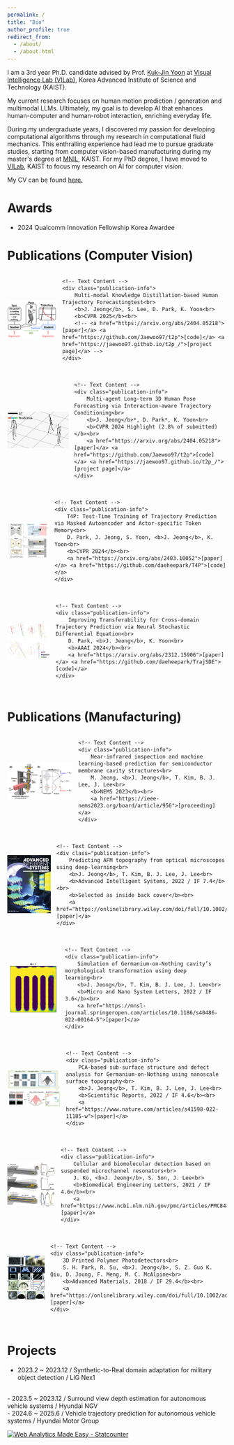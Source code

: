```yaml
---
permalink: /
title: "Bio"
author_profile: true
redirect_from: 
  - /about/
  - /about.html
---
```


I am a 3rd year Ph.D. candidate advised by Prof. [Kuk-Jin Yoon](https://scholar.google.co.kr/citations?user=1NvBj_gAAAAJ&hl=en) at [Visual Intelligence Lab (VILab)](https://vi.kaist.ac.kr/), Korea Advanced Institute of Science and Technology (KAIST). 
<br/>

My current research focuses on human motion prediction / generation and multimodal LLMs. Ultimately, my goal is to develop AI that enhances human-computer and human-robot interaction, enriching everyday life.
<br/>

During my undergraduate years, I discovered my passion for developing computational algorithms through my research in computational fluid mechanics. This enthralling experience had lead me to pursue graduate studies, starting from computer vision-based manufacturing during my master's degree at [MNIL](https://mnil.kaist.ac.kr/), KAIST. For my PhD degree, I have moved to [VILab](https://vi.kaist.ac.kr/), KAIST to focus my research on AI for computer vision.

My CV can be found [here.](https://jaewoo97.github.io/assets/Jaewoo_Jeong_CV_250227.pdf)
<br/>

Awards
======
- 2024 Qualcomm Innovation Fellowship Korea Awardee

Publications (Computer Vision)
======
<div style="display: flex; align-items: center;">
    <img src='/images/teaser_sizeUp.png' alt='CVPR 2025' class="publication-image-kdtp">

    <!-- Text Content -->
    <div class="publication-info">
        Multi-modal Knowledge Distillation-based Human Trajectory Forecastingtest<br>
        <b>J. Jeong</b>, S. Lee, D. Park, K. Yoon<br>
        <b>CVPR 2025</b><br>
        <!-- <a href="https://arxiv.org/abs/2404.05218">[paper]</a> <a href="https://github.com/Jaewoo97/t2p">[code]</a> <a href="https://jaewoo97.github.io/t2p_/">[project page]</a> -->
    </div>
</div>
<br/>
<div style="display: flex; align-items: center;">
    <img src='/images/final_t2p_main.gif' alt='CVPR 2024 Highlight' class="publication-image-t2p">

    <!-- Text Content -->
    <div class="publication-info">
        Multi-agent Long-term 3D Human Pose Forecasting via Interaction-aware Trajectory Conditioning<br>
        <b>J. Jeong</b>*, D. Park*, K. Yoon<br>
        <b>CVPR 2024 Highlight (2.8% of submitted)</b><br>
        <a href="https://arxiv.org/abs/2404.05218">[paper]</a> <a href="https://github.com/Jaewoo97/t2p">[code]</a> <a href="https://jaewoo97.github.io/t2p_/">[project page]</a>
    </div>
</div>
<br/>
<div style="display: flex; align-items: center;">
    <img src='/images/TTTT.png' alt='CVPR 2024' class="publication-image">

    <!-- Text Content -->
    <div class="publication-info">
        T4P: Test-Time Training of Trajectory Prediction via Masked Autoencoder and Actor-specific Token Memory<br>
        D. Park, J. Jeong, S. Yoon, <b>J. Jeong</b>, K. Yoon<br>
        <b>CVPR 2024</b><br>
        <a href="https://arxiv.org/abs/2403.10052">[paper]</a> <a href="https://github.com/daeheepark/T4P">[code]</a>
    </div>
</div>
<br/>
<div style="display: flex; align-items: center;">
    <img src='/images/aaai.png' alt='AAAI 2024' class="publication-image">

    <!-- Text Content -->
    <div class="publication-info">
        Improving Transferability for Cross-domain Trajectory Prediction via Neural Stochastic Differential Equation<br>
        D. Park, <b>J. Jeong</b>, K. Yoon<br>
        <b>AAAI 2024</b><br>
        <a href="https://arxiv.org/abs/2312.15906">[paper]</a> <a href="https://github.com/daeheepark/TrajSDE">[code]</a>
    </div>
</div>
<br/>

Publications (Manufacturing)
======
<div style="display: flex; align-items: center;">
    <img src='/images/nems.png' alt='NEMS 2023' class="publication-image">

    <!-- Text Content -->
    <div class="publication-info">
        Near-infrared inspection and machine learning-based prediction for semiconductor membrane cavity structures<br>
        M. Jeong, <b>J. Jeong</b>, T. Kim, B. J. Lee, J. Lee<br>
        <b>NEMS 2023</b><br>
        <a href="https://ieee-nems2023.org/board/article/956">[proceeding]</a>
    </div>
</div>
<br/>
<div style="display: flex; align-items: center;">
    <img src='/images/ais.png' alt='Advanced Intelligent Systems' class="publication-image-narrow">

    <!-- Text Content -->
    <div class="publication-info">
        Predicting AFM topography from optical microscopes using deep-learning<br>
        <b>J. Jeong</b>, T. Kim, B. J. Lee, J. Lee<br>
        <b>Advanced Intelligent Systems, 2022 / IF 7.4</b><br>
        <b>Selected as inside back cover</b><br>
        <a href="https://onlinelibrary.wiley.com/doi/full/10.1002/aisy.202200317">[paper]</a>
    </div>
</div>
<br/>
<div style="display: flex; align-items: center;">
    <img src='/images/simulation.gif' alt='Micro and Nano System Letters' class="publication-image-simulation">

    <!-- Text Content -->
    <div class="publication-info">
        Simulation of Germanium-on-Nothing cavity’s morphological transformation using deep learning<br>
        <b>J. Jeong</b>, T. Kim, B. J. Lee, J. Lee<br>
        <b>Micro and Nano System Letters, 2022 / IF 3.6</b><br>
        <a href="https://mnsl-journal.springeropen.com/articles/10.1186/s40486-022-00164-5">[paper]</a>
    </div>
</div>
<br/>
<div style="display: flex; align-items: center;">
    <img src='/images/pca.png' alt='Scientific Reports' class="publication-image">

    <!-- Text Content -->
    <div class="publication-info">
        PCA-based sub-surface structure and defect analysis for Germanium-on-Nothing using nanoscale surface topography<br>
        <b>J. Jeong</b>, T. Kim, B. J. Lee, J. Lee<br>
        <b>Scientific Reports, 2022 / IF 4.6</b><br>
        <a href="https://www.nature.com/articles/s41598-022-11185-w">[paper]</a>
    </div>
</div>
<br/>
<div style="display: flex; align-items: center;">
    <img src='/images/biomed_2.png' alt='Biomedical Engineering Letters' class="publication-image-middle">

    <!-- Text Content -->
    <div class="publication-info">
        Cellular and biomolecular detection based on suspended microchannel resonators<br>
        J. Ko, <b>J. Jeong</b>, S. Son, J. Lee<br>
        <b>Biomedical Engineering Letters, 2021 / IF 4.6</b><br>
        <a href="https://www.ncbi.nlm.nih.gov/pmc/articles/PMC8486908/">[paper]</a>
    </div>
</div>
<br/>
<div style="display: flex; align-items: center;">
    <img src='/images/3d_print.jpg' alt='Advanced Materials' class="publication-image-middle">

    <!-- Text Content -->
    <div class="publication-info">
        3D Printed Polymer Photodetectors<br>
        S. H. Park, R. Su, <b>J. Jeong</b>, S. Z. Guo K. Qiu, D. Joung, F. Meng, M. C. McAlpine<br>
        <b>Advanced Materials, 2018 / IF 29.4</b><br>
        <a href="https://onlinelibrary.wiley.com/doi/full/10.1002/adma.201803980">[paper]</a>
    </div>
</div>
<br/>

<style>
    .publication-container {
        display: flex;
        align-items: center;
    }

    .publication-image {
        margin-right: 13px;
        width: 250px; /* Default width */
        height: 140px; /* Default height */
    }

    .publication-image-t2p {
        margin-right: 13px;
        width: 270px; /* Default width */
        height: 140px; /* Default height */
    }

    .publication-image-kdtp {
        margin-right: 13px;
        width: 240; /* Default width */
    }

    .publication-image-simulation {
        margin-right: 13px;
        width: 250px; /* Default width */
        height: 190px; /* Default height */
    }

    .publication-image-narrow {
        margin-right: 13px;
        width: 180px; /* Default width */
        height: 240px; /* Default height */
    }

    .publication-image-middle {
        margin-right: 13px;
        width: 205px; /* Default width */
        height: 185px; /* Default height */
    } 

    .publication-info {
        flex-grow: 1; /* Allow text to expand */
    }

    /* Media query for smaller screens (e.g., mobile devices) */
    @media (max-width: 1000px) {
        .publication-image {
            width: 150px; /* Adjusted width for smaller screens */
            height: 84px; /* Adjusted height for smaller screens */
        }
    }

    @media (max-width: 1000px) {
        .publication-image-t2p {
            width: 160px; /* Adjusted width for smaller screens */
            height: 84px; /* Adjusted height for smaller screens */
        }
    }

    @media (max-width: 1000px) {
        .publication-image-kdtp {
            width: 150px; /* Adjusted width for smaller screens */
            height: 84px; /* Adjusted height for smaller screens */
        }
    }

    @media (max-width: 1000px) {
        .publication-image-simulation {
            width: 150px; /* Adjusted width for smaller screens */
            height: 120px; /* Adjusted height for smaller screens */
        }
    }
    
    @media (max-width: 1000px) {
        .publication-image-narrow {
            width: 100px; /* Adjusted width for smaller screens */
            height: 133px; /* Adjusted height for smaller screens */
        }
    }

    @media (max-width: 1000px) {
        .publication-image-middle {
            width: 110px; /* Adjusted width for smaller screens */
            height: 100px; /* Adjusted height for smaller screens */
        }
    }
    
</style>

Projects
======
- 2023.2 ~ 2023.12 / Synthetic-to-Real domain adaptation for military object detection / LIG Nex1
<br/>
- 2023.5 ~ 2023.12 / Surround view depth estimation for autonomous vehicle systems / Hyundai NGV
<br/>
- 2024.6 ~ 2025.6 / Vehicle trajectory prediction for autonomous vehicle systems / Hyundai Motor Group 
<br/>

<!-- Default Statcounter code for personal website
http://jaewoo97.github.io -->
<script type="text/javascript">
var sc_project=13008447; 
var sc_invisible=1; 
var sc_security="c31e27ca"; 
</script>
<script type="text/javascript"
src="https://www.statcounter.com/counter/counter.js"
async></script>
<noscript><div class="statcounter"><a title="Web Analytics
Made Easy - Statcounter" href="https://statcounter.com/"
target="_blank"><img class="statcounter"
src="https://c.statcounter.com/13008447/0/c31e27ca/1/"
alt="Web Analytics Made Easy - Statcounter"
referrerPolicy="no-referrer-when-downgrade"></a></div></noscript>
<!-- End of Statcounter Code -->